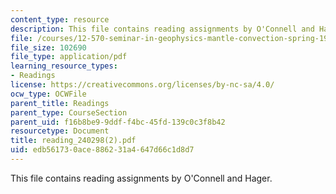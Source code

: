 ```yaml
---
content_type: resource
description: This file contains reading assignments by O'Connell and Hager.
file: /courses/12-570-seminar-in-geophysics-mantle-convection-spring-1998/edb561730ace886231a4647d66c1d8d7_reading_240298%282%29.pdf
file_size: 102690
file_type: application/pdf
learning_resource_types:
- Readings
license: https://creativecommons.org/licenses/by-nc-sa/4.0/
ocw_type: OCWFile
parent_title: Readings
parent_type: CourseSection
parent_uid: f16b8be9-9ddf-f4bc-45fd-139c0c3f8b42
resourcetype: Document
title: reading_240298(2).pdf
uid: edb56173-0ace-8862-31a4-647d66c1d8d7
---
```

This file contains reading assignments by O'Connell and Hager.